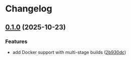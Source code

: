 # Changelog

## [0.1.0](https://github.com/AC-CodeProd/moonraker2mqtt/compare/v0.0.1...v0.1.0) (2025-10-23)


### Features

* add Docker support with multi-stage builds ([2b930dc](https://github.com/AC-CodeProd/moonraker2mqtt/commit/2b930dcdc988220487dc7eb0953f3d45a92dd1b4))
